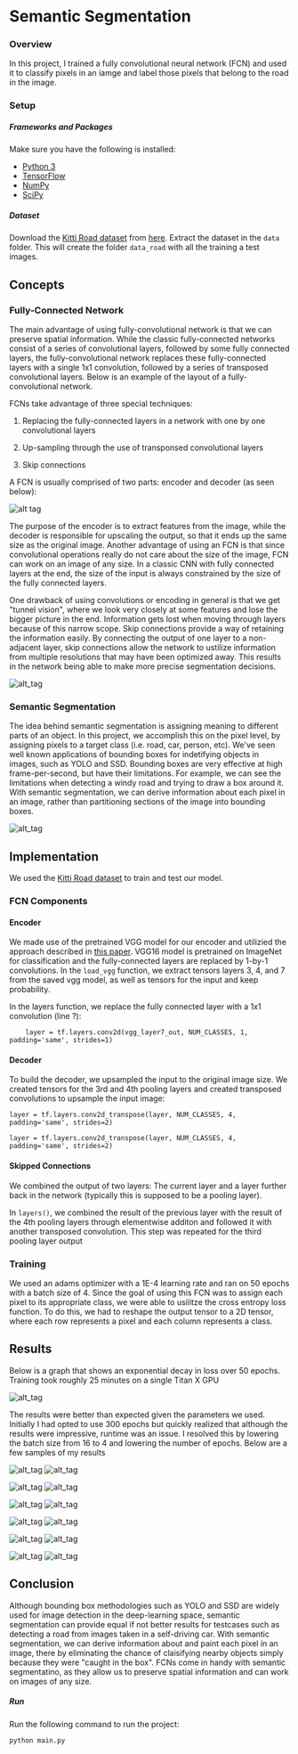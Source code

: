 # Semantic Segmentation
### Overview
In this project, I trained a fully convolutional neural network (FCN) and used it to classify pixels in an iamge and label those pixels that belong to the road in the image. 

### Setup
##### Frameworks and Packages
Make sure you have the following is installed:
 - [Python 3](https://www.python.org/)
 - [TensorFlow](https://www.tensorflow.org/)
 - [NumPy](http://www.numpy.org/)
 - [SciPy](https://www.scipy.org/)
##### Dataset
Download the [Kitti Road dataset](http://www.cvlibs.net/datasets/kitti/eval_road.php) from [here](http://www.cvlibs.net/download.php?file=data_road.zip).  Extract the dataset in the `data` folder.  This will create the folder `data_road` with all the training a test images.

## Concepts

### Fully-Connected Network

The main advantage of using fully-convolutional network is that we can preserve spatial information. While the classic fully-connected networks consist of a series of convolutional layers, followed by some fully connected layers, the fully-convolutional network replaces these fully-connected layers with a single 1x1 convolution, followed by a series of transposed convolutional layers. Below is an example of the layout of a fully-convolutional network.


FCNs take advantage of three special techniques:

1. Replacing the fully-connected layers in a network with one by one convolutional layers

2. Up-sampling through the use of transponsed convolutional layers

3. Skip connections


A FCN is usually comprised of two parts: encoder and decoder (as seen below):

![alt tag](https://image.ibb.co/jCvVXQ/FCN.png)

The purpose of the encoder is to extract features from the image, while the decoder is responsible for upscaling the output, so that it ends up the same size as the original image. Another advantage of using an FCN is that since convolutional operations really do not care about the size of the image, FCN can work on an image of any size. In a classic CNN with fully connected layers at the end, the size of the input is always constrained by the size of the fully connected layers. 

One drawback of using convolutions or encoding in general is that we get "tunnel vision", where we look very closely at some features and lose the bigger picture in the end. Information gets lost when moving through layers because of this narrow scope. Skip connections provide a way of retaining the information easily. By connecting the output of one layer to a non-adjacent layer, skip connections allow the network to ustilize information from multiple resolutions that may have been optimized away. This results in the network being able to make more precise segmentation decisions. 

![alt_tag](https://image.ibb.co/mfxcCQ/skipconnections.png)

### Semantic Segmentation

The idea behind semantic segmentation is assigning meaning to different parts of an object. In this project, we accomplish this on the pixel level, by assigning pixels to a target class (i.e. road, car, person, etc). We've seen well known applications of bounding boxes for indetifying objects in images, such as YOLO and SSD. Bounding boxes are very effective at high frame-per-second, but have their limitations. For example, we can see the limitations when detecting a windy road and trying to draw a box around it. With semantic segmentation, we can derive information about each pixel in an image, rather than partitioning sections of the image into bounding boxes. 

![alt_tag](https://image.ibb.co/c7DjsQ/semanticseg.png)

## Implementation

We used the [Kitti Road dataset](http://www.cvlibs.net/datasets/kitti/eval_road.php) to train and test our model. 

### FCN Components

#### Encoder
We made use of the pretrained VGG model for our encoder and utilizied the approach described in [this paper](https://people.eecs.berkeley.edu/~jonlong/long_shelhamer_fcn.pdf). VGG16 model is pretrained on ImageNet for classification and the fully-connected layers are replaced by 1-by-1 convolutions. In the `load_vgg` function, we extract tensors layers 3, 4, and 7 from the saved vgg model, as well as tensors for the input and keep probability. 

In the layers function, we replace the fully connected layer with a 1x1 convolution (line ?):

`    layer = tf.layers.conv2d(vgg_layer7_out, NUM_CLASSES, 1, padding='same', strides=1)`

#### Decoder
To build the decoder, we upsampled the input to the original image size. We created tensors for the 3rd and 4th pooling layers and created transposed convolutions to upsample the input image:

```
layer = tf.layers.conv2d_transpose(layer, NUM_CLASSES, 4, padding='same', strides=2)

layer = tf.layers.conv2d_transpose(layer, NUM_CLASSES, 4, padding='same', strides=2)
```

#### Skipped Connections
We combined the output of two layers: The current layer and a layer further back in the network (typically this is supposed to be a pooling layer).

In `layers()`, we combined the result of the previous layer with the result of the 4th pooling layers through elementwise additon and followed it with another transposed convolution. This step was repeated for the third pooling layer output


### Training

We used an adams optimizer with a 1E-4 learning rate and ran on 50 epochs with a batch size of 4. Since the goal of using this FCN was to assign each pixel to its appropriate class, we were able to usilitze the cross entropy loss function. To do this, we had to reshape the output tensor to a 2D tensor, where each row represents a pixel and each column represents a class.


## Results

Below is a graph that shows an exponential decay in loss over 50 epochs. Training took roughly 25 minutes on a single Titan X GPU

![alt_tag](https://image.ibb.co/fo0myk/B4_e50_l1e4.png)

The results were better than expected given the parameters we used. Initially I had opted to use 300 epochs but quickly realized that although the results were impressive, runtime was an issue. I resolved this by lowering the batch size from 16 to 4 and lowering the number of epochs. Below are a few samples of my results

![alt_tag](https://image.ibb.co/fg1myk/ss_0_new.png)
![alt_tag](https://image.ibb.co/e6Pwyk/um_000017.png)

![alt_tag](https://image.ibb.co/eRyZjQ/uu_000081_og.png)
![alt_tag](https://image.ibb.co/bwVQr5/uu_000081.png)

![alt_tag](https://image.ibb.co/fdA8vb/rsz_ss_2.png)
![alt_tag](https://image.ibb.co/h5QfPQ/um_000057.png)

![alt_tag](https://image.ibb.co/eJMHMG/rsz_ss_3.png)
![alt_tag](https://image.ibb.co/bwpkr5/um_000095.png)

![alt_tag](https://image.ibb.co/bxpAab/ss_4.png)
![alt_tag](https://image.ibb.co/m8T0PQ/um_000015.png)

![alt_tag](https://image.ibb.co/nbUnMG/ss_5.png)
![alt_tag](https://image.ibb.co/btZUJk/uu_000081_1.png)


## Conclusion
Although bounding box methodologies such as YOLO and SSD are widely used for image detection in the deep-learning space, semantic segmentation can provide equal if not better results for testcases such as detecting a road from images taken in a self-driving car. With semantic segmentation, we can derive information about and paint each pixel in an image, there by eliminating the chance of claisifying nearby objects simply because they were "caught in the box". FCNs come in handy with semantic segmentatino, as they allow us to preserve spatial information and can work on images of any size.


##### Run
Run the following command to run the project:
```
python main.py
```

